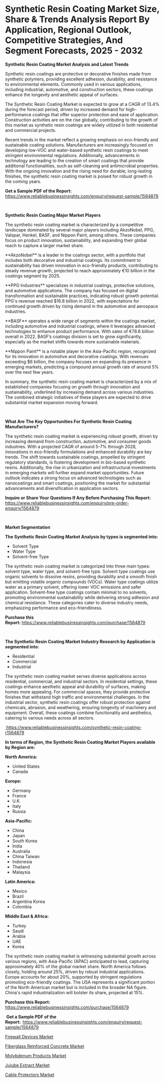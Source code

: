 <p><h1>Synthetic Resin Coating Market Size, Share & Trends Analysis Report By Application, Regional Outlook, Competitive Strategies, And Segment Forecasts, 2025 - 2032</h1></p><p><strong>Synthetic Resin Coating Market Analysis and Latest Trends</strong></p>
<p><p>Synthetic resin coatings are protective or decorative finishes made from synthetic polymers, providing excellent adhesion, durability, and resistance to environmental elements. Commonly used in various applications, including industrial, automotive, and construction sectors, these coatings enhance the longevity and aesthetic appeal of surfaces.</p><p>The Synthetic Resin Coating Market is expected to grow at a CAGR of 13.4% during the forecast period, driven by increased demand for high-performance coatings that offer superior protection and ease of application. Construction activities are on the rise globally, contributing to the growth of this market as synthetic resin coatings are widely utilized in both residential and commercial projects.</p><p>Recent trends in the market reflect a growing emphasis on eco-friendly and sustainable coating solutions. Manufacturers are increasingly focused on developing low-VOC and water-based synthetic resin coatings to meet stringent environmental regulations. Additionally, advancements in technology are leading to the creation of smart coatings that provide additional functionalities, such as self-cleaning and antimicrobial properties. With the ongoing innovation and the rising need for durable, long-lasting finishes, the synthetic resin coating market is poised for robust growth in the coming years.</p></p>
<p><strong>Get a Sample PDF of the Report:&nbsp;</strong> <a href="https://www.reliablebusinessinsights.com/enquiry/request-sample/1564879?utm_campaign=1117&utm_medium=2&utm_source=Github&utm_content=ia&utm_term=30012025&utm_id=synthetic-resin-coating">https://www.reliablebusinessinsights.com/enquiry/request-sample/1564879</a></p>
<p>&nbsp;</p>
<p><strong>Synthetic Resin Coating Major Market Players</strong></p>
<p><p>The synthetic resin coating market is characterized by a competitive landscape dominated by several major players including AkzoNobel, PPG, Valspar, Henkel, BASF, and Nippon Paint, among others. These companies focus on product innovation, sustainability, and expanding their global reach to capture a larger market share.</p><p>**AkzoNobel** is a leader in the coatings sector, with a portfolio that includes both decorative and industrial coatings. Its commitment to sustainability has driven innovation in eco-friendly products, contributing to steady revenue growth, projected to reach approximately €10 billion in the coatings segment by 2025.</p><p>**PPG Industries** specializes in industrial coatings, protective solutions, and automotive applications. The company has focused on digital transformation and sustainable practices, indicating robust growth potential. PPG's revenue reached $16.8 billion in 2022, with expectations for continued growth driven by rising demand in the automotive and aerospace industries.</p><p>**BASF** operates a wide range of segments within the coatings market, including automotive and industrial coatings, where it leverages advanced technologies to enhance product performance. With sales of €78.6 billion overall in 2022, BASF’s coatings division is set to grow significantly, especially as the market shifts towards more sustainable materials.</p><p>**Nippon Paint** is a notable player in the Asia-Pacific region, recognized for its innovation in automotive and decorative coatings. With revenues exceeding $6 billion, the company focuses on expanding its presence in emerging markets, predicting a compound annual growth rate of around 5% over the next few years.</p><p>In summary, the synthetic resin coating market is characterized by a mix of established companies focusing on growth through innovation and sustainability, underlined by increasing demand across various industries. The combined strategic initiatives of these players are expected to drive substantial market expansion moving forward.</p></p>
<p>&nbsp;</p>
<p><strong>What Are The Key Opportunities For Synthetic Resin Coating Manufacturers?</strong></p>
<p><p>The synthetic resin coating market is experiencing robust growth, driven by increasing demand from construction, automotive, and consumer goods industries. With a projected CAGR of around 5-7% through 2028, innovations in eco-friendly formulations and enhanced durability are key trends. The shift towards sustainable coatings, propelled by stringent regulatory standards, is fostering development in bio-based synthetic resins. Additionally, the rise in urbanization and infrastructural investments in emerging markets will further expand market opportunities. Future outlook indicates a strong focus on advanced technologies such as nanocoatings and smart coatings, positioning the market for substantial advancements and diversification in application sectors.</p></p>
<p><strong>Inquire or Share Your Questions If Any Before Purchasing This Report:</strong> <a href="https://www.reliablebusinessinsights.com/enquiry/pre-order-enquiry/1564879?utm_campaign=1117&utm_medium=2&utm_source=Github&utm_content=ia&utm_term=30012025&utm_id=synthetic-resin-coating">https://www.reliablebusinessinsights.com/enquiry/pre-order-enquiry/1564879</a></p>
<p>&nbsp;</p>
<p><strong>Market Segmentation</strong></p>
<p><strong>The Synthetic Resin Coating Market Analysis by types is segmented into:</strong></p>
<p><ul><li>Solvent Type</li><li>Water Type</li><li>Solvent-free Type</li></ul></p>
<p><p>The synthetic resin coating market is categorized into three main types: solvent type, water type, and solvent-free type. Solvent type coatings use organic solvents to dissolve resins, providing durability and a smooth finish but emitting volatile organic compounds (VOCs). Water type coatings utilize water as a primary solvent, offering lower VOC emissions and safer application. Solvent-free type coatings contain minimal to no solvents, promoting environmental sustainability while delivering strong adhesion and chemical resistance. These categories cater to diverse industry needs, emphasizing performance and eco-friendliness.</p></p>
<p><strong>Purchase this Report:&nbsp;</strong><a href="https://www.reliablebusinessinsights.com/purchase/1564879?utm_campaign=1117&utm_medium=2&utm_source=Github&utm_content=ia&utm_term=30012025&utm_id=synthetic-resin-coating">https://www.reliablebusinessinsights.com/purchase/1564879</a></p>
<p>&nbsp;</p>
<p><strong>The Synthetic Resin Coating Market Industry Research by Application is segmented into:</strong></p>
<p><ul><li>Residential</li><li>Commercial</li><li>Industrial</li></ul></p>
<p><p>The synthetic resin coating market serves diverse applications across residential, commercial, and industrial sectors. In residential settings, these coatings enhance aesthetic appeal and durability of surfaces, making homes more appealing. For commercial spaces, they provide protective finishes that withstand high traffic and environmental challenges. In the industrial sector, synthetic resin coatings offer robust protection against chemicals, abrasion, and weathering, ensuring longevity of machinery and equipment. Overall, these coatings combine functionality and aesthetics, catering to various needs across all sectors.</p></p>
<p><a href="https://www.reliablebusinessinsights.com/synthetic-resin-coating-r1564879?utm_campaign=1117&utm_medium=2&utm_source=Github&utm_content=ia&utm_term=30012025&utm_id=synthetic-resin-coating">&nbsp;https://www.reliablebusinessinsights.com/synthetic-resin-coating-r1564879</a></p>
<p><strong>In terms of Region, the Synthetic Resin Coating Market Players available by Region are:</strong></p>
<p>
    <p> <strong> North America: </strong>
        <ul>
            <li>United States</li>
            <li>Canada</li>
        </ul>
        </p> 
    <p> <strong> Europe: </strong>
        <ul>
            <li>Germany</li>
            <li>France</li>
            <li>U.K.</li>
            <li>Italy</li>
            <li>Russia</li>
        </ul>
        </p> 
    <p> <strong> Asia-Pacific: </strong>
        <ul>
            <li>China</li>
            <li>Japan</li>
            <li>South Korea</li>
            <li>India</li>
            <li>Australia</li>
            <li>China Taiwan</li>
            <li>Indonesia</li>
            <li>Thailand</li>
            <li>Malaysia</li>
        </ul>
        </p> 
    <p> <strong> Latin America: </strong>
        <ul>
            <li>Mexico</li>
            <li>Brazil</li>
            <li>Argentina Korea</li>
            <li>Colombia</li>
        </ul>
        </p> 
    <p> <strong> Middle East & Africa: </strong>
        <ul>
            <li>Turkey</li>
            <li>Saudi</li>
            <li>Arabia</li>
            <li>UAE</li>
            <li>Korea</li>
        </ul>
    </p>
    </p>
<p><p>The synthetic resin coating market is witnessing substantial growth across various regions, with Asia-Pacific (APAC) anticipated to lead, capturing approximately 40% of the global market share. North America follows closely, holding around 25%, driven by robust industrial applications. Europe accounts for about 20%, supported by stringent regulations promoting eco-friendly coatings. The USA represents a significant portion of the North American market but is included in the broader NA figure. China's rapid industrialization will bolster its share, projected at 15%.</p></p>
<p><strong>Purchase this Report: </strong><a href="https://www.reliablebusinessinsights.com/purchase/1564879?utm_campaign=1117&utm_medium=2&utm_source=Github&utm_content=ia&utm_term=30012025&utm_id=synthetic-resin-coating">https://www.reliablebusinessinsights.com/purchase/1564879</a></p>
<p>&nbsp;<strong>Get a Sample PDF of the Report:&nbsp;&nbsp;</strong><a href="https://www.reliablebusinessinsights.com/enquiry/request-sample/1564879?utm_campaign=1117&utm_medium=2&utm_source=Github&utm_content=ia&utm_term=30012025&utm_id=synthetic-resin-coating">https://www.reliablebusinessinsights.com/enquiry/request-sample/1564879</a></p>
<p><strong></strong></p>
<p><p><a href="https://www.linkedin.com/pulse/future-firewall-devices-market-global-forecast-trends-lmzpc?utm_campaign=1117&utm_medium=2&utm_source=Github&utm_content=ia&utm_term=30012025&utm_id=synthetic-resin-coating">Firewall Devices Market</a></p><p><a href="https://github.com/briandahm87/Market-Research-Report-List-1/blob/main/fiberglass-reinforced-concrete-market.md?utm_campaign=1117&utm_medium=2&utm_source=Github&utm_content=ia&utm_term=30012025&utm_id=synthetic-resin-coating">Fiberglass Reinforced Concrete Market</a></p><p><a href="https://github.com/lvaill871987/Market-Research-Report-List-1/blob/main/molybdenum-products-market.md?utm_campaign=1117&utm_medium=2&utm_source=Github&utm_content=ia&utm_term=30012025&utm_id=synthetic-resin-coating">Molybdenum Products Market</a></p><p><a href="https://www.linkedin.com/pulse/jujube-extract-industry-overview-2025-2032-market-pvovc?utm_campaign=1117&utm_medium=2&utm_source=Github&utm_content=ia&utm_term=30012025&utm_id=synthetic-resin-coating">Jujube Extract Market</a></p><p><a href="https://www.linkedin.com/pulse/cable-protectors-market-growth-projections-148-cagr-from-2025-fsfkc?utm_campaign=1117&utm_medium=2&utm_source=Github&utm_content=ia&utm_term=30012025&utm_id=synthetic-resin-coating">Cable Protectors Market</a></p></p>